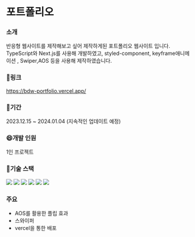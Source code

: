 # 포트폴리오

### 소개

반응형 웹사이트를 제작해보고 싶어 제작하게된 포트폴리오 웹사이트 입니다.
TypeScript와 Next.js를 사용해 개발하였고, styled-component, keyframe애니메이션 , Swiper,AOS 등을 사용해 제작하였습니다.

### 🚀링크

https://bdw-portfolio.vercel.app/

### 📅기간

2023.12.15 ~ 2024.01.04 (지속적인 업데이트 예정)

### 😄개발 인원

1인 프로젝트

### 🔨기술 스택

<img src="https://img.shields.io/badge/react-61DAFB?style=for-the-badge&logo=react&logoColor=black"> 
<img src="https://img.shields.io/badge/typescript-3178C6?style=for-the-badge&logo=typescript&logoColor=white"> 
<img src="https://img.shields.io/badge/css-1572B6?style=for-the-badge&logo=css3&logoColor=white">
<img src="https://img.shields.io/badge/styled_components-DB7093?style=for-the-badge&logo=styledcomponents&logoColor=white">
<img src="https://img.shields.io/badge/swiper-6332F6?style=for-the-badge&logo=swiper&logoColor=white">
<img src="https://img.shields.io/badge/vercel-000000?style=for-the-badge&logo=vercel&logoColor=white">

### 주요

- AOS를 활용한 플립 효과
- 스와이퍼
- vercel을 통한 배포
